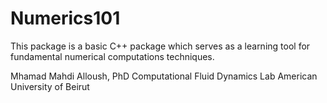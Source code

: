 # Numerics101

This package is a basic C++ package which serves as a learning tool for fundamental numerical computations techniques.

Mhamad Mahdi Alloush, PhD
Computational Fluid Dynamics Lab
American University of Beirut
